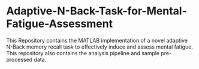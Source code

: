 # Adaptive-N-Back-Task-for-Mental-Fatigue-Assessment
This Repository contains the MATLAB implementation of a novel adaptive N-Back memory recall task to effectively induce and assess mental fatigue. This repository also contains the analysis pipeline and sample pre-processed data.
